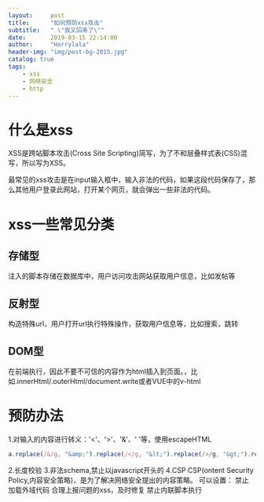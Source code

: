 ```yaml
---
layout:     post
title:      "如何预防xss攻击"
subtitle:   " \"我又回来了\""
date:       2019-03-15 22:14:00
author:     "Horrylala"
header-img: "img/post-bg-2015.jpg"
catalog: true
tags:
    - xss
    - 网络安全
    - http
---
```


# 什么是xss
XSS是跨站脚本攻击(Cross Site Scripting)简写，为了不和层叠样式表(CSS)混写，所以写为XSS。

最常见的xss攻击是在input输入框中，输入非法的代码，如果这段代码保存了，那么其他用户登录此网站，打开某个网页，就会弹出一些非法的代码。

# xss一些常见分类
## 存储型
注入的脚本存储在数据库中，用户访问攻击网站获取用户信息，比如发帖等

## 反射型
构造特殊url，用户打开url执行特殊操作，获取用户信息等，比如搜索，跳转

## DOM型
在前端执行，因此不要不可信的内容作为html插入到页面。，比如.innerHtml/.outerHtml/document.write或者VUE中的v-html

# 预防办法
1.对输入的内容进行转义：'<'、'>'、'&'、' '等，使用escapeHTML
```javascript
a.replace(/&/g, "&amp;").replace(/</g, "&lt;").replace(/>/g, "&gt;").replace(/"/g, "&quot;").replace(/'/g, "&apos;")
```
2.长度校验
3.非法schema,禁止以javascript开头的
4.CSP
CSP(ontent Security Policy,内容安全策略)，是为了解决网络安全提出的内容策略。
可以设置：
禁止加载外域代码
合理上报问题的xss，及时修复
禁止内联脚本执行




